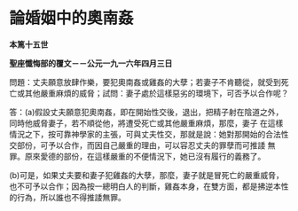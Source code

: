 # 論婚姻中的奧南姦


**本篤十五世**

**聖座懺悔部的覆文－－公元一九一六年四月三日**





問題：丈夫願意放肆作樂，要犯奧南姦或雞姦的大孽；若妻子不肯聽從，就受到死亡或其他嚴重麻煩的威脅；試問：妻子處於這樣惡劣的環境下，可否予以合作呢？

答：(a)假設丈夫願意犯奧南姦，即在開始性交後，退出，把精子射在陰道之外，同時他威脅妻子，若不順從他，將遭受死亡或其他嚴重麻煩，那麼，妻子
在這樣情況之下，按可靠神學家的主張，可與丈夫性交，那就是說：她對那開始的合法性交部份，可予以合作，而因自己嚴重的理由，可以容忍丈夫的罪孽而可推諉
無罪。原來愛德的部份，在這樣嚴重的不便情況下，她已沒有履行的義務了。

(b)可是，如果丈夫要和妻子犯雞姦的大孽，那麼，妻子就是冒死亡的嚴重威脅，也不可予以合作；因為按一總明白人的判斷，雞姦本身，在雙方面，都是拂逆本性的行為，所以誰也不得推諉無罪。

